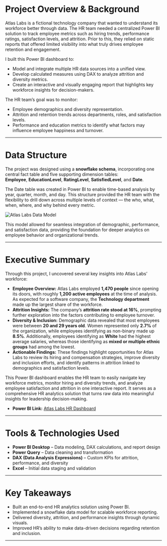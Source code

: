 # Project Overview & Background

Atlas Labs is a fictional technology company that wanted to understand its workforce better through data. The HR team needed a centralized Power BI solution to track employee metrics such as hiring trends, performance ratings, satisfaction levels, and attrition. Prior to this, they relied on static reports that offered limited visibility into what truly drives employee retention and engagement.

I built this Power BI dashboard to:
- Model and integrate multiple HR data sources into a unified view.  
- Develop calculated measures using DAX to analyze attrition and diversity metrics.  
- Create an interactive and visually engaging report that highlights key workforce insights for decision-makers.

The HR team’s goal was to monitor:
- Employee demographics and diversity representation.  
- Attrition and retention trends across departments, roles, and satisfaction levels.  
- Performance and education metrics to identify what factors may influence employee happiness and turnover.

---

# Data Structure

The project was designed using a **snowflake schema**, incorporating one central fact table and five supporting dimension tables:  
**Employee**, **EducationLevel**, **RatingLevel**, **SatisfiedLevel**, and **Date**.  

The Date table was created in Power BI to enable time-based analysis by year, quarter, month, and day. This structure provided the HR team with the flexibility to drill down across multiple levels of context — the who, what, when, where, and why behind every metric.

![Atlas Labs Data Model](https://github.com/user-attachments/assets/placeholder-for-atlaslabs-model.png)

This model allowed for seamless integration of demographic, performance, and satisfaction data, providing the foundation for deeper analytics on employee behavior and organizational trends.

---

# Executive Summary

Through this project, I uncovered several key insights into Atlas Labs’ workforce:

- **Employee Overview:** Atlas Labs employed **1,470 people** since opening its doors, with roughly **1,200 active employees** at the time of analysis. As expected for a software company, the **Technology department** made up the largest share of the workforce.  
- **Attrition Insights:** The company’s **attrition rate stood at 16%**, prompting further exploration into the factors contributing to employee turnover.  
- **Diversity & Inclusion:** Demographic data revealed that most employees were between **20 and 29 years old**. Women represented only **2.7%** of the organization, while employees identifying as non-binary made up **8.5%**. Additionally, employees identifying as **White** had the highest average salaries, whereas those identifying as **mixed or multiple ethnic groups** had among the lowest.  
- **Actionable Findings:** These findings highlight opportunities for Atlas Labs to review its hiring and compensation strategies, improve diversity and inclusion efforts, and identify patterns in attrition linked to demographics and satisfaction levels.

This Power BI dashboard enables the HR team to easily navigate key workforce metrics, monitor hiring and diversity trends, and analyze employee satisfaction and attrition in one interactive report. It serves as a comprehensive HR analytics solution that turns raw data into meaningful insights for leadership decision-making.

- **Power BI Link:** [Atlas Labs HR Dashboard](https://app.powerbi.com/view?r=your-link-here)

---

# Tools & Technologies Used
- **Power BI Desktop** – Data modeling, DAX calculations, and report design  
- **Power Query** – Data cleaning and transformation  
- **DAX (Data Analysis Expressions)** – Custom KPIs for attrition, performance, and diversity  
- **Excel** – Initial data staging and validation  

---

# Key Takeaways
- Built an end-to-end HR analytics solution using Power BI.  
- Implemented a snowflake data model for scalable workforce reporting.  
- Delivered diversity, attrition, and performance insights through dynamic visuals.  
- Improved HR’s ability to make data-driven decisions regarding retention and inclusion.

---

